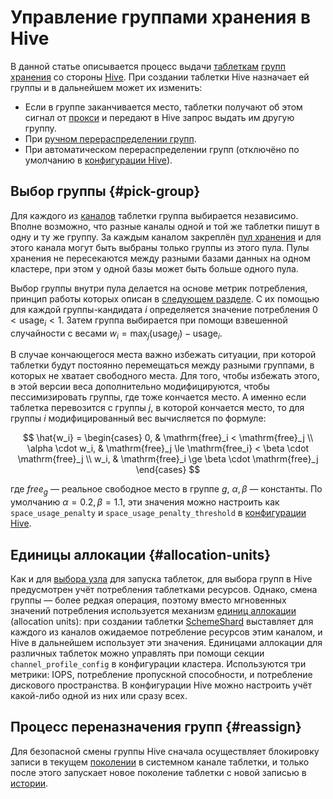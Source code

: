 # Управление группами хранения в Hive

В данной статье описывается процесс выдачи [таблеткам](../concepts/glossary.md#tablet) [групп хранения](../concepts/glossary.md#storage-group) со стороны [Hive](../concepts/glossary.md#hive). При создании таблетки Hive назначает ей группы и в дальнейшем может их изменить:

* Если в группе заканчивается место, таблетки получают об этом сигнал от [прокси](../concepts/glossary.md#ds-proxy) и передают в Hive запрос выдать им другую группу.
* При [ручном перераспределении групп](../reference/embedded-ui/hive.md#reassign-groups).
* При автоматическом перераспределении групп (отключёно по умолчанию в [конфигурации Hive](../reference/configuration/hive.md#storage)).

## Выбор группы {#pick-group}

Для каждого из [каналов](../concepts/glossary.md#tablet-channel) таблетки группа выбирается независимо. Вполне возможно, что разные каналы одной и той же таблетки пишут в одну и ту же группу. За каждым каналом закреплён [пул хранения](../concepts/glossary.md#storage-pool) и для этого канала могут быть выбраны только группы из этого пула. Пулы хранения не пересекаются между разными базами данных на одном кластере, при этом у одной базы может быть больше одного пула.

Выбор группы внутри пула делается на основе метрик потребления, принцип работы которых описан в [следующем разделе](#allocation-units). С их помощью для каждой группы-кандидата $i$ определяется значение потребления $0 < \mathrm{usage}_i < 1$. Затем группа выбирается при помощи взвешенной случайности с весами $w_i = \max_j (\mathrm{usage}_j) - \mathrm{usage}_i$.

В случае кончающегося места важно избежать ситуации, при которой таблетки будут постоянно перемещаться между разными группами, в которых не хватает свободного места. Для того, чтобы избежать этого, в этой версии веса дополнительно модифицируются, чтобы пессимизировать группы, где тоже кончается место. А именно если таблетка перевозится с группы $j$, в которой кончается место, то для группы $i$ модифицированный вес вычисляется по формуле:

$$
\hat{w_i} =
\begin{cases}
  0, & \mathrm{free}_i < \mathrm{free}_j \\
  \alpha \cdot w_i, & \mathrm{free}_j \le \mathrm{free_i} < \beta \cdot \mathrm{free}_j \\
  w_i, & \mathrm{free}_i \ge \beta \cdot \mathrm{free}_j
\end{cases}
$$

где $free_g$ — реальное свободное место в группе $g$, $\alpha, \beta$ — константы. По умолчанию $\alpha = 0.2, \beta = 1.1$, эти значения можно настроить как `space_usage_penalty` и `space_usage_penalty_threshold` в [конфигурации Hive](../reference/configuration/hive.md#storage).

## Единицы аллокации {#allocation-units}

Как и для [выбора узла](hive-booting.md#findbestnode) для запуска таблеток, для выбора групп в Hive предусмотрен учёт потребления таблетками ресурсов. Однако, смена группы — более редкая операция, поэтому вместо мгновенных значений потребления используется механизм [единиц аллокации](../concepts/glossary.md#allocation-units) (allocation units): при создании таблетки [SchemeShard](../concepts/glossary.md#scheme-shard) выставляет для каждого из каналов ожидаемое потребление ресурсов этим каналом, и Hive в дальнейшем использует эти значения. Единицами аллокации для различных таблеток можно управлять при помощи секции `channel_profile_config` в конфигурации кластера. Используются три метрики: IOPS, потребление пропускной способности, и потребление дискового пространства. В конфигурации Hive можно настроить учёт какой-либо одной из них или сразу всех.


## Процесс переназначения групп {#reassign}

Для безопасной смены группы Hive сначала осуществляет блокировку записи в текущем [поколении](../concepts/glossary.md#tablet-generation) в системном канале таблетки, и только после этого запускает новое поколение таблетки с новой записью в [истории](general-schema.md#history).
